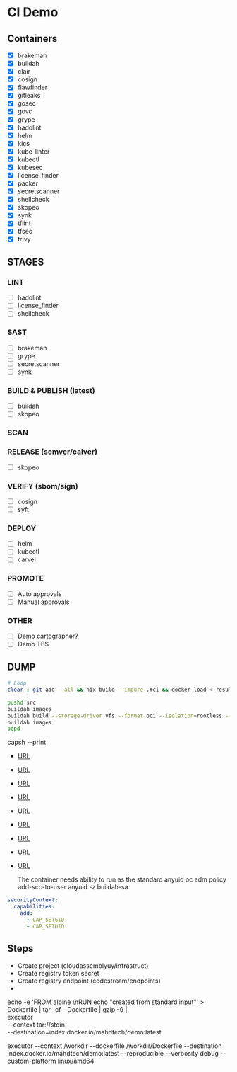 # CI Demo

## Containers

- [x] brakeman
- [x] buildah
- [x] clair
- [x] cosign
- [x] flawfinder
- [x] gitleaks
- [x] gosec
- [x] govc
- [x] grype
- [x] hadolint
- [x] helm
- [x] kics
- [x] kube-linter
- [x] kubectl
- [x] kubesec
- [x] license_finder
- [x] packer
- [x] secretscanner
- [x] shellcheck
- [x] skopeo
- [x] synk
- [x] tflint
- [x] tfsec
- [x] trivy

## STAGES

### LINT

- [ ] hadolint
- [ ] license_finder
- [ ] shellcheck

### SAST

- [ ] brakeman
- [ ] grype
- [ ] secretscanner
- [ ] synk

### BUILD & PUBLISH (latest)

- [ ] buildah
- [ ] skopeo

### SCAN

### RELEASE (semver/calver)

- [ ] skopeo

### VERIFY (sbom/sign)

- [ ] cosign
- [ ] syft

### DEPLOY

- [ ] helm
- [ ] kubectl
- [ ] carvel

### PROMOTE

- [ ] Auto approvals
- [ ] Manual approvals

### OTHER

- [ ] Demo cartographer?
- [ ] Demo TBS

## DUMP

```bash
# Loop
clear ; git add --all && nix build --impure .#ci && docker load < result && docker run --name temp --rm --entrypoint /bin/bash -it --volume $SRC:/workdir/src ci:latest

pushd src
buildah images
buildah build --storage-driver vfs --format oci --isolation=rootless --squash --tag ci:latest --userns=auto --uts=container --file Dockerfile
buildah images
popd
```

capsh --print

- [URL](https://github.com/containers/buildah/blob/main/docs/tutorials/05-openshift-rootless-build.md)
- [URL](https://github.com/ES-Nix/podman-rootless/issues/2)
- [URL](https://github.com/ES-Nix/podman-rootless)
- [URL](https://docs-bigbang.dso.mil/1.41.0/packages/gitlab-runner/docs/rootless-podman/)
- [URL](https://stackoverflow.com/questions/75239810/podman-rootless-no-privileged-in-openshift)
- [URL](https://developers.redhat.com/blog/2019/08/14/best-practices-for-running-buildah-in-a-container)
- [URL](https://github.com/containers/buildah/issues/4049)
- [URL](https://gitlab.com/gitlab-org/gitlab/-/blob/master/lib/gitlab/ci/templates/Go.gitlab-ci.yml)
- [URL](https://github.com/containers/podman/blob/main/docs/tutorials/rootless_tutorial.md)

  The container needs ability to run as the standard anyuid
  oc adm policy add-scc-to-user anyuid -z buildah-sa

```yaml
securityContext:
  capabilities:
    add:
      - CAP_SETGID
      - CAP_SETUID
```

## Steps

- Create project (cloudassemblyuy/infrastruct)
- Create registry token secret
- Create registry endpoint (codestream/endpoints)
-

echo -e 'FROM alpine \nRUN echo "created from standard input"' > Dockerfile | tar -cf - Dockerfile | gzip -9 | \
 executor \
 --context tar://stdin \
 --destination=index.docker.io/mahdtech/demo:latest

executor --context /workdir --dockerfile /workdir/Dockerfile --destination index.docker.io/mahdtech/demo:latest --reproducible --verbosity debug --custom-platform linux/amd64
